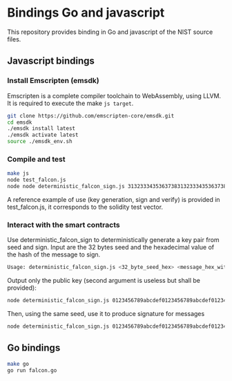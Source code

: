 # Bindings Go and javascript

This repository provides binding in Go and javascript of the NIST source files.


## Javascript bindings

### Install Emscripten (emsdk)
Emscripten is a complete compiler toolchain to WebAssembly, using LLVM. It is required to execute the make ```js target```.

 ```bash
git clone https://github.com/emscripten-core/emsdk.git
cd emsdk
./emsdk install latest
./emsdk activate latest
source ./emsdk_env.sh
 ```


### Compile and test

 ```bash
 make js
 node test_falcon.js
node node deterministic_falcon_sign.js 3132333435363738313233343536373831323334353637383132333435363739 50b2c43fd39106bafbba0da34fc430e1f91e3c96ea2acee2bc34119f92b37750 --output-signature-only
 ```
A reference example of use (key generation, sign and verify) is provided in test_falcon.js, it corresponds to the solidity test vector.



### Interact with the smart contracts 

Use deterministic_falcon_sign to deterministically generate a key pair from seed and sign. Input are the 32 bytes seed and the hexadecimal value of the hash of the message to sign.
 ```bash
Usage: deterministic_falcon_sign.js <32_byte_seed_hex> <message_hex_with_0x_prefix> [--output-signature-only | --output-publickey-only]
 ```

Output only the public key (second argument is useless but shall be provided):

 ```bash
node deterministic_falcon_sign.js 0123456789abcdef0123456789abcdef0123456789abcdef0123456789abcdef 0x50b2c43fd39106bafbba0da34fc430e1f91e3c96ea2acee2bc34119f92b37750 --output-publickey-only
 ```

Then, using the same seed, use it to produce signature for messages

 ```bash
node deterministic_falcon_sign.js 0123456789abcdef0123456789abcdef0123456789abcdef0123456789abcdef 0x50b2c43fd39106bafbba0da34fc430e1f91e3c96ea2acee2bc34119f92b37750 --output-signature-only
 ```

## Go bindings

 ```bash
 make go
go run falcon.go
 ```
